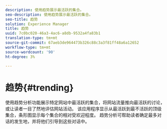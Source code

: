 ```yaml
---
description: 使用趋势展示最活跃的集合。
seo-description: 使用趋势展示最活跃的集合。
seo-title: 趋势
solution: Experience Manager
title: 趋势
uuid: 7c0bc020-46a3-4ac6-a8db-9532a4fa83b1
translation-type: tm+mt
source-git-commit: 67aeb3de964473b326c88c3a3f81ff48a6a12652
workflow-type: tm+mt
source-wordcount: '90'
ht-degree: 3%

---
```



# 趋势{#trending}

使用趋势分析功能展示特定网站中最活跃的集合，将网站流量推向最活跃的讨论，或让读者一目了然地评估网站活动。 该应用程序显示从最活跃到最不活跃的顶级集合，条形图显示每个集合的相对受欢迎程度。 趋势分析可帮助读者确定最多对话的发生地，并将他们引导到这些对话中。
